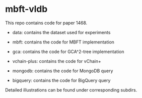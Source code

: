 # mbft-vldb

This repo contains code for paper 1468.

- data: contains the dataset used for experiments

- mbft: contains the code for MBFT implementation

- gca: contains the code for GCA^2-tree implementation

- vchain-plus: contains the code for vChain+

- mongodb: contains the code for MongoDB query

- bigquery: contains the code for BigQuery query

Detailed illustrations can be found under corresponding subdirs.